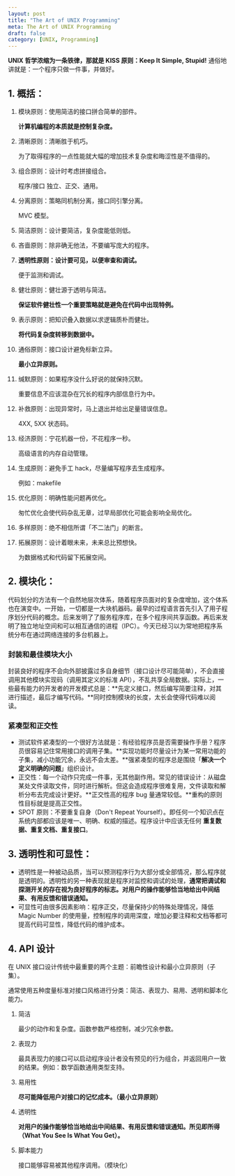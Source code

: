 ```yaml
---
layout: post
title: "The Art of UNIX Programming"
meta: The Art of UNIX Programming
draft: false
category: [UNIX, Programming]
---
```


**UNIX 哲学浓缩为一条铁律，那就是 KISS 原则：Keep It Simple, Stupid!** 通俗地讲就是：一个程序只做一件事，并做好。

## 1. 概括：

1. 模块原则：使用简洁的接口拼合简单的部件。

   **计算机编程的本质就是控制复杂度。**

2. 清晰原则：清晰胜于机巧。

   为了取得程序的一点性能就大幅的增加技术复杂度和晦涩性是不值得的。

3. 组合原则：设计时考虑拼接组合。

   程序/接口 独立、正交、通用。

4. 分离原则：策略同机制分离，接口同引擎分离。

   MVC 模型。

5. 简洁原则：设计要简洁，复杂度能低则低。

6. 吝啬原则：除非确无他法，不要编写庞大的程序。

7. **透明性原则：设计要可见，以便审查和调试。**

   便于监测和调试。

8. 健壮原则：健壮源于透明与简洁。

   **保证软件健壮性一个重要策略就是避免在代码中出现特例。**

9. 表示原则：把知识叠入数据以求逻辑质朴而健壮。

   **将代码复杂度转移到数据中。**

10. 通俗原则：接口设计避免标新立异。

    **最小立异原则。**

11. 缄默原则：如果程序没什么好说的就保持沉默。

    重要信息不应该混杂在冗长的程序内部信息行为中。

12. 补救原则：出现异常时，马上退出并给出足量错误信息。

    4XX, 5XX 状态码。

13. 经济原则：宁花机器一份，不花程序一秒。

    高级语言的内存自动管理。

14. 生成原则：避免手工 hack，尽量编写程序去生成程序。

    例如：makefile

15. 优化原则：明确性能问题再优化。

    匆忙优化会使代码杂乱无章，过早局部优化可能会影响全局优化。

16. 多样原则：绝不相信所谓「不二法门」的断言。

17. 拓展原则：设计着眼未来，未来总比预想快。

    为数据格式和代码留下拓展空间。

## 2. 模块化：

代码划分的方法有一个自然地层次体系，随着程序员面对的复杂度增加，这个体系也在演变中。一开始，一切都是一大块机器码。最早的过程语言首先引入了用子程序划分代码的概念。后来发明了了服务程序库，在多个程序间共享函数。再后来发明了独立地址空间和可以相互通信的进程（IPC）。今天已经习以为常地把程序系统分布在通过网络连接的多台机器上。

### 封装和最佳模块大小

封装良好的程序不会向外部披露过多自身细节（接口设计尽可能简单），不会直接调用其他模块实现码（调用其定义的标准 API），不乱共享全局数据。实际上，一些最有能力的开发者的开发模式总是：**先定义接口，然后编写简要注释，对其进行描述，最后才编写代码。**同时控制模块的长度，太长会使得代码难以阅读。

### 紧凑型和正交性

* 测试软件紧凑型的一个很好方法就是：有经验程序员是否需要操作手册？程序员很容易记住常用接口的调用子集。**实现功能时尽量设计为某一常用功能的子集，减小功能冗余，永远不会太差。**强紧凑型的程序总是围绕「**解决一个定义明确的问题**」组织设计。
* 正交性：每一个动作只完成一件事，无其他副作用。常见的错误设计：从磁盘某处文件读取文件，同时进行解析。但这会造成程序很难复用，文件读取和解析分布去完成设计更好。**正交性高的程序 bug 量通常较低。**重构的原则性目标就是提高正交性。
* SPOT 原则：不要重复自身（Don't Repeat Yourself）。即任何一个知识点在系统内部都应该是唯一、明确、权威的描述。程序设计中应该无任何 **重复数据、重复文档、重复接口**。

## 3. 透明性和可显性：

* 透明性是一种被动品质，当可以预测程序行为大部分或全部情况，那么程序就是透明的。透明性的另一种表现就是程序对监控和调试的处理，**通常把调试和探测开关的存在视为良好程序的标志。对用户的操作能够恰当地给出中间结果、有用反馈和错误通知。**
* 可显性可由很多因素影响：程序正交，尽量保持少的特殊处理情况，降低 Magic Number 的使用量，控制程序的调用深度，增加必要注释和文档等都可提高代码可显性，降低代码的维护成本。

## 4. API 设计

在 UNIX 接口设计传统中最重要的两个主题：前瞻性设计和最小立异原则（子集）。

通常使用五种度量标准对接口风格进行分类：简洁、表现力、易用、透明和脚本化能力。

1. 简洁

   最少的动作和复杂度。函数参数严格控制，减少冗余参数。

2. 表现力

   最具表现力的接口可以启动程序设计者没有预见的行为组合，并返回用户一致的结果。例如：数学函数通用类型支持。

3. 易用性

   **尽可能降低用户对接口的记忆成本。（最小立异原则）**

4. 透明性

   **对用户的操作能够恰当地给出中间结果、有用反馈和错误通知。所见即所得（What You See Is What You Get）。**

5. 脚本能力

   接口能够容易被其他程序调用。（模块化）
